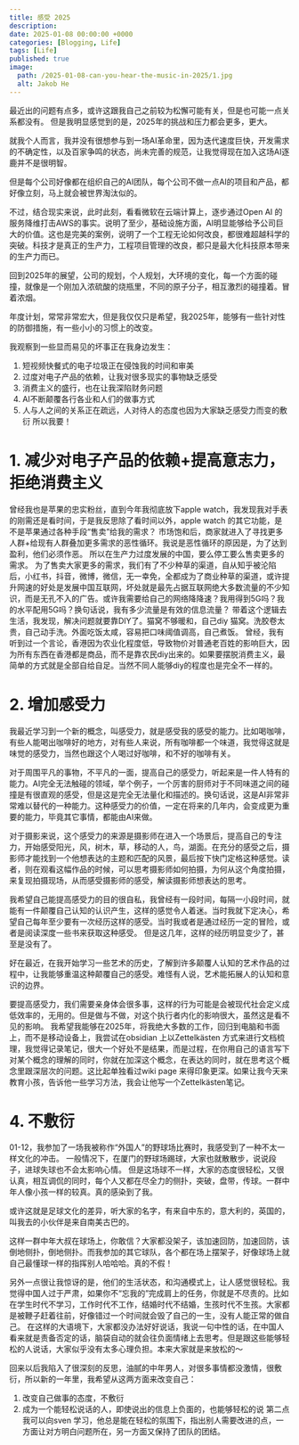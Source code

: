 ```yaml
---
title: 感受 2025
description: 
date: 2025-01-08 00:00:00 +0000
categories: [Blogging, Life]
tags: [Life]
published: true
image:
  path: /2025-01-08-can-you-hear-the-music-in-2025/1.jpg
  alt: Jakob He
---
```


最近出的问题有点多，或许这跟我自己之前较为松懈可能有关，但是也可能一点关系都没有。
但是我明显感觉到的是，2025年的挑战和压力都会更多，更大。

就我个人而言，我并没有很想参与到一场AI革命里，因为迭代速度巨快，开发需求的不确定性，以及百家争鸣的状态，尚未完善的规范，让我觉得现在加入这场AI逐鹿并不是很明智。

但是每个公司好像都在组织自己的AI团队，每个公司不做一点AI的项目和产品，都好像立刻，马上就会被世界淘汰似的。

不过，结合现实来说，此时此刻，看看微软在云端计算上，逐步通过Open AI 的服务降维打击AWS的事实。说明了至少，基础设施方面，AI明显能够给予公司巨大的价值。这也是完美的案例，说明了一个工程无论如何改良，都很难超越科学的突破。科技才是真正的生产力，工程项目管理的改良，都只是最大化科技原本带来的生产力而已。

回到2025年的展望，公司的规划，个人规划，大环境的变化，每一个方面的碰撞，就像是一个刚加入浓硫酸的烧瓶里，不同的原子分子，相互激烈的碰撞着。冒着浓烟。

年度计划，常常非常宏大，但是我仅仅只是希望，我2025年，能够有一些针对性的防御措施，有一些小小的习惯上的改变。

我观察到一些显而易见的坏事正在我身边发生：
1. 短视频快餐式的电子垃圾正在侵蚀我的时间和审美
2. 过度对电子产品的依赖，让我对很多现实的事物缺乏感受
3. 消费主义的盛行，也在让我深陷财务问题
4. AI不断颠覆各行各业和人们的做事方式
5. 人与人之间的关系正在疏远，人对待人的态度也因为大家缺乏感受力而变的敷衍
所以我要！

# 1. 减少对电子产品的依赖+提高意志力，拒绝消费主义
曾经我也是苹果的忠实粉丝，直到今年我彻底放下apple watch，我发现我对手表的刚需还是看时间，于是我反思除了看时间以外，apple watch 的其它功能，是不是苹果通过各种手段“售卖”给我的需求？
市场饱和后，商家就进入了寻找更多人群+给现有人群叠加更多需求的恶性循环。我说是恶性循环的原因是，为了达到盈利，他们必须作恶。
所以在生产力过度发展的中国，要么停工要么售卖更多的需求。
为了售卖大家更多的需求，我们有了不少种草的渠道，自从知乎被沦陷后，小红书，抖音，微博，微信，无一幸免，全都成为了商业种草的渠道，或许提升网速的好处是发展中国互联网，坏处就是最先占据互联网绝大多数流量的不少知识，而是无孔不入的广告。或许我需要给自己的网络降降速？我用得到5G吗？我的水平配用5G吗？换句话说，我有多少流量是有效的信息流量？
带着这个逻辑去生活，我发现，解决问题就要靠DIY了。猫窝不够暖和，自己diy 猫窝。洗胶卷太贵，自己动手洗。外面吃饭太咸，容易把口味阈值调高，自己煮饭。
曾经，我有听到过一个言论，香港因为农业化程度低，导致物价对普通老百姓的影响巨大，因为所有东西在香港都是商品，而不是靠农民diy出来的。如果要摆脱消费主义，最简单的方式就是全部自给自足。当然不同人能够diy的程度也是完全不一样的。

# 2. 增加感受力
我最近学习到一个新的概念，叫感受力，就是感受我的感受的能力。比如喝咖啡，有些人能喝出咖啡好的地方，对有些人来说，所有咖啡都一个味道，我觉得这就是味觉的感受力，当然也跟这个人喝过好咖啡，和不好的咖啡有关。

对于周围平凡的事物，不平凡的一面，提高自己的感受力，听起来是一件人特有的能力。AI完全无法触碰的领域，举个例子，一个厉害的厨师对于不同味道之间的碰撞是有很直观的感受，但是这是完全无法量化和描述的。换句话说，这是AI非常非常难以替代的一种能力。这种感受力的价值，一定在将来的几年内，会变成更为重要的能力，毕竟其它事情，都能由AI来做。

对于摄影来说，这个感受力的来源是摄影师在进入一个场景后，提高自己的专注力，开始感受阳光，风，树木，草，移动的人，鸟，湖面。在充分的感受之后，摄影师才能找到一个他想表达的主题和匹配的风景，最后按下快门定格这种感觉。读者，则在观看这幅作品的时候，可以思考摄影师如何拍摄，为何从这个角度拍摄，来复现拍摄现场，从而感受摄影师的感受，解读摄影师想表达的思考。

我希望自己能提高感受力的目的很自私，我曾经有一段时间，每隔一小段时间，就能有一件颠覆自己认知的认识产生，这样的感觉令人着迷。当时我就下定决心，希望自己每年至少要有一次经历这样的感受。当时我或者是通过经历一定的冒险，或者是阅读深度一些书来获取这种感受。 但是这几年，这样的经历明显变少了，甚至是没有了。

好在最近，在我开始学习一些艺术的历史，了解到许多颠覆人认知的艺术作品的过程中，让我能够重温这种颠覆自己的感受。难怪有人说，艺术能拓展人的认知和意识的边界。

要提高感受力，我们需要亲身体会很多事，这样的行为可能是会被现代社会定义成低效率的，无用的。但是做与不做，对这个执行者内化的影响很大，虽然这是看不见的影响。
我希望我能够在2025年，将我绝大多数的工作，回归到电脑和书面上，而不是移动设备上，我尝试在obsidian 上以Zettelkästen 方式来进行文档梳理，我觉得记录笔记，很大一个好处不是结果，而是过程，在你用自己的语言写下对某个概念的理解的同时，你就在加深这个概念，在表达的同时，就在思考这个概念里跟深层次的问题。这比起单独看过wiki page 来得印象更深。如果让我今天来教育小孩，告诉他一些学习方法，我会让他写一个Zettelkästen笔记。

# 4. 不敷衍
01-12，我参加了一场我被称作“外国人”的野球场比赛时，我感受到了一种不太一样文化的冲击。
一般情况下，在厦门的野球场踢球，大家也就散散步，说说段子，进球失球也不会太影响心情。
但是这场球不一样，大家的态度很轻松，又很认真，相互调侃的同时，每个人又都在尽全力的侧扑，突破，盘带，传球。一群中年人像小孩一样的较真。真的感染到了我。

或许这就是足球文化的差异，听大家的名字，有来自中东的，意大利的，英国的，叫我去的小伙伴是来自南美古巴的。

这样一群中年大叔在球场上，你敢信？大家都没架子，该加速回防，加速回防，该倒地侧扑，倒地侧扑。而我参加的其它球队，各个都在场上摆架子，好像球场上就自己最懂球一样的指挥别人哈哈哈。真的不假！

另外一点很让我惊讶的是，他们的生活状态，和沟通模式上，让人感觉很轻松。我觉得中国人过于严肃，如果你不“忘我的”完成肩上的任务，你就是不尽责的。比如在学生时代不学习，工作时代不工作，结婚时代不结婚，生孩时代不生孩。大家都是被鞭子赶着往前，好像错过一个时间就会毁了自己的一生，没有人能正常的做自己。
在这样的大语境下，大家都没办法好好说话，我说一句中性的话，在中国人看来就是责备否定的话，脑袋自动的就会往负面情绪上去思考。但是跟这些能够轻松的人说话，大家似乎没有太多心理负担。本来大家就是来放松的～

回来以后我陷入了很深刻的反思，油腻的中年男人，对很多事情都没激情，很敷衍，所以新的一年里，我希望从这两方面来改变自己：
1. 改变自己做事的态度，不敷衍
2. 成为一个能轻松说话的人，即使说出的信息上负面的，也能够轻松的说
第二点我可以向sven 学习，他总是能在轻松的氛围下，指出别人需要改进的点，一方面让对方明白问题所在，另一方面又保持了团队的团结。
